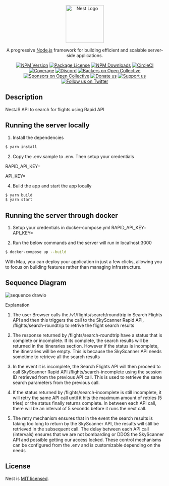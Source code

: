 <p align="center">
  <a href="http://nestjs.com/" target="blank"><img src="https://nestjs.com/img/logo-small.svg" width="120" alt="Nest Logo" /></a>
</p>

[circleci-image]: https://img.shields.io/circleci/build/github/nestjs/nest/master?token=abc123def456
[circleci-url]: https://circleci.com/gh/nestjs/nest

  <p align="center">A progressive <a href="http://nodejs.org" target="_blank">Node.js</a> framework for building efficient and scalable server-side applications.</p>
    <p align="center">
<a href="https://www.npmjs.com/~nestjscore" target="_blank"><img src="https://img.shields.io/npm/v/@nestjs/core.svg" alt="NPM Version" /></a>
<a href="https://www.npmjs.com/~nestjscore" target="_blank"><img src="https://img.shields.io/npm/l/@nestjs/core.svg" alt="Package License" /></a>
<a href="https://www.npmjs.com/~nestjscore" target="_blank"><img src="https://img.shields.io/npm/dm/@nestjs/common.svg" alt="NPM Downloads" /></a>
<a href="https://circleci.com/gh/nestjs/nest" target="_blank"><img src="https://img.shields.io/circleci/build/github/nestjs/nest/master" alt="CircleCI" /></a>
<a href="https://coveralls.io/github/nestjs/nest?branch=master" target="_blank"><img src="https://coveralls.io/repos/github/nestjs/nest/badge.svg?branch=master#9" alt="Coverage" /></a>
<a href="https://discord.gg/G7Qnnhy" target="_blank"><img src="https://img.shields.io/badge/discord-online-brightgreen.svg" alt="Discord"/></a>
<a href="https://opencollective.com/nest#backer" target="_blank"><img src="https://opencollective.com/nest/backers/badge.svg" alt="Backers on Open Collective" /></a>
<a href="https://opencollective.com/nest#sponsor" target="_blank"><img src="https://opencollective.com/nest/sponsors/badge.svg" alt="Sponsors on Open Collective" /></a>
  <a href="https://paypal.me/kamilmysliwiec" target="_blank"><img src="https://img.shields.io/badge/Donate-PayPal-ff3f59.svg" alt="Donate us"/></a>
    <a href="https://opencollective.com/nest#sponsor"  target="_blank"><img src="https://img.shields.io/badge/Support%20us-Open%20Collective-41B883.svg" alt="Support us"></a>
  <a href="https://twitter.com/nestframework" target="_blank"><img src="https://img.shields.io/twitter/follow/nestframework.svg?style=social&label=Follow" alt="Follow us on Twitter"></a>
</p>
  <!--[![Backers on Open Collective](https://opencollective.com/nest/backers/badge.svg)](https://opencollective.com/nest#backer)
  [![Sponsors on Open Collective](https://opencollective.com/nest/sponsors/badge.svg)](https://opencollective.com/nest#sponsor)-->

## Description

NestJS API to search for flights using Rapid API

## Running the server locally
1. Install the dependencies
```bash
$ yarn install
```

2. Copy the .env.sample to .env. Then setup your credentials

RAPID_API_KEY=

API_KEY=

4. Build the app and start the app locally
```bash
$ yarn build
$ yarn start
```

## Running the server through docker
1. Setup your credentials in docker-compose.yml
RAPID_API_KEY=
API_KEY=

2. Run the below commands and the server will run in localhost:3000

```bash
$ docker-compose up --build
```

With Mau, you can deploy your application in just a few clicks, allowing you to focus on building features rather than managing infrastructure.

## Sequence Diagram
![sequence drawio](https://github.com/user-attachments/assets/470d5a08-20a6-4e66-a7c5-8919a0ad4016)

Explanation
1. The user Browser calls the /v1/flights/search/roundtrip in Search Flights API and then this triggers the call to the SkyScanner Rapid API, /flights/search-roundtrip to retrive the flight search results
   
3. The response returned by /flights/search-roundtrip have a status that is complete or incomplete. If its complete, the search results will be returned in the itineraries section. However if the status is incomplete, the itineraries will be empty. This is because the SkyScanner API needs sometime to retrieve all the search results

4. In the event it is incomplete, the Search Flights API will then proceed to call SkyScanner Rapid API /flights/search-incomplete using the session ID retrieved from the previous API call. This is used to retrieve the same search parameters from the previous call.

5. If the status returned by /flights/search-incomplete is still incomplete, it will retry the same API call until it hits the maximum amount of retries (5 tries) or the status finally returns complete. In between each API call, there will be an interval of 5 seconds before it runs the next call.

6. The retry mechanism ensures that in the event the search results is taking too long to return by the SkyScanner API, the results will still be retrieved in the subsequent call. The delay between each API call (intervals) ensures that we are not bombarding or DDOS the SkyScanner API and possible getting our access locked. These control mechanisms can be configured from the .env and is customizable depending on the needs

## License

Nest is [MIT licensed](https://github.com/nestjs/nest/blob/master/LICENSE).

